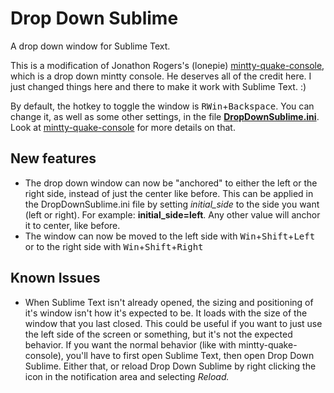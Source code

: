 <h1>Drop Down Sublime</h1>
A drop down window for Sublime Text.

<p>This is a modification of Jonathon Rogers's (lonepie)
<a href="https://github.com/lonepie/mintty-quake-console">mintty-quake-console</a>,
which is a drop down mintty console. He deserves all of the credit here. I
just changed things here and there to make it work with Sublime Text. :)
</p>

<p>By default, the hotkey to toggle the window is <kbd>RWin</kbd>+<kbd>Backspace</kbd>.
You can change it, as well as some other settings, in the file
<strong><a href="https://github.com/JordanTHarris/DropDownSublime/blob/master/DropDownSublime.ini">DropDownSublime.ini</strong></a>. Look at <a href="https://github.com/lonepie/mintty-quake-console">mintty-quake-console</a>
for more details on that.
</p>

<h2>New features</h2>
<ul>
    <li>The drop down window can now be "anchored" to either the left or the right side, instead of
    just the center like before. This can be applied in the DropDownSublime.ini file by setting
    <em>initial_side</em> to the side you want (left or right). For example:
    <strong>initial_side=left</strong>. Any other value will anchor it to center, like before.</li>
    <li>The window can now be moved to the left side with <kbd>Win</kbd>+<kbd>Shift</kbd>+<kbd>Left</kbd>
    or to the right side with <kbd>Win</kbd>+<kbd>Shift</kbd>+<kbd>Right</kbd></li>
</ul>

<h2>Known Issues</h2>
<ul>
  <li>When Sublime Text isn't already opened, the sizing and positioning of it's window isn't how it's
  expected to be. It loads with the size of the window that you last closed. This could be useful if you
  want to just use the left side of the screen or something, but it's not the expected behavior. If you
  want the normal behavior (like with mintty-quake-console), you'll have to first open Sublime Text, then
  open Drop Down Sublime. Either that, or reload Drop Down Sublime by right clicking the icon in the
  notification area and selecting <em>Reload.</em></li>
</ul>
